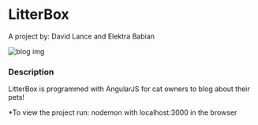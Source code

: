 # LitterBox
A project by: David Lance and Elektra Babian

![blog img](https://i.imgur.com/rWdi3vL.png)

### Description
LitterBox is programmed with AngularJS for cat owners to blog about their pets!

*To view the project run:
nodemon with localhost:3000 in the browser 
